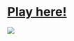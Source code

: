 <a href='https://95308bc3c2f6587a324878f6e71d629b4ff13b4d.googledrive.com/host/0B7NdbT0vxVBLREtZUmZDT2Q1REk/' target='_blank'>Play here!</a>
============

![](https://zippy.gfycat.com/BeautifulLoathsomeDragon.gif)
